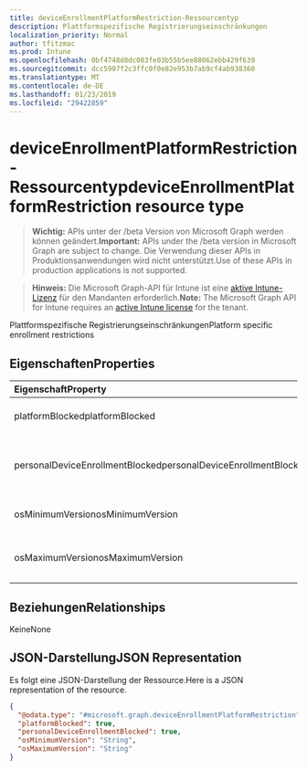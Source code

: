 ```yaml
---
title: deviceEnrollmentPlatformRestriction-Ressourcentyp
description: Plattformspezifische Registrierungseinschränkungen
localization_priority: Normal
author: tfitzmac
ms.prod: Intune
ms.openlocfilehash: 0bf4748d8dc083fe03b55b5ee88062ebb429f639
ms.sourcegitcommit: dcc5907f2c3ffc0f0e82e953b7ab9cf4ab938360
ms.translationtype: MT
ms.contentlocale: de-DE
ms.lasthandoff: 01/23/2019
ms.locfileid: "29422859"
---
```

# <a name="deviceenrollmentplatformrestriction-resource-type"></a><span data-ttu-id="0f6f0-103">deviceEnrollmentPlatformRestriction-Ressourcentyp</span><span class="sxs-lookup"><span data-stu-id="0f6f0-103">deviceEnrollmentPlatformRestriction resource type</span></span>

> <span data-ttu-id="0f6f0-104">**Wichtig:** APIs unter der /beta Version von Microsoft Graph werden können geändert.</span><span class="sxs-lookup"><span data-stu-id="0f6f0-104">**Important:** APIs under the /beta version in Microsoft Graph are subject to change.</span></span> <span data-ttu-id="0f6f0-105">Die Verwendung dieser APIs in Produktionsanwendungen wird nicht unterstützt.</span><span class="sxs-lookup"><span data-stu-id="0f6f0-105">Use of these APIs in production applications is not supported.</span></span>

> <span data-ttu-id="0f6f0-106">**Hinweis:** Die Microsoft Graph-API für Intune ist eine [aktive Intune-Lizenz](https://go.microsoft.com/fwlink/?linkid=839381) für den Mandanten erforderlich.</span><span class="sxs-lookup"><span data-stu-id="0f6f0-106">**Note:** The Microsoft Graph API for Intune requires an [active Intune license](https://go.microsoft.com/fwlink/?linkid=839381) for the tenant.</span></span>

<span data-ttu-id="0f6f0-107">Plattformspezifische Registrierungseinschränkungen</span><span class="sxs-lookup"><span data-stu-id="0f6f0-107">Platform specific enrollment restrictions</span></span>

## <a name="properties"></a><span data-ttu-id="0f6f0-108">Eigenschaften</span><span class="sxs-lookup"><span data-stu-id="0f6f0-108">Properties</span></span>
|<span data-ttu-id="0f6f0-109">Eigenschaft</span><span class="sxs-lookup"><span data-stu-id="0f6f0-109">Property</span></span>|<span data-ttu-id="0f6f0-110">Typ</span><span class="sxs-lookup"><span data-stu-id="0f6f0-110">Type</span></span>|<span data-ttu-id="0f6f0-111">Beschreibung</span><span class="sxs-lookup"><span data-stu-id="0f6f0-111">Description</span></span>|
|:---|:---|:---|
|<span data-ttu-id="0f6f0-112">platformBlocked</span><span class="sxs-lookup"><span data-stu-id="0f6f0-112">platformBlocked</span></span>|<span data-ttu-id="0f6f0-113">Boolescher Wert</span><span class="sxs-lookup"><span data-stu-id="0f6f0-113">Boolean</span></span>|<span data-ttu-id="0f6f0-114">Sperren der Plattform für die Registrierung</span><span class="sxs-lookup"><span data-stu-id="0f6f0-114">Block the platform from enrolling</span></span>|
|<span data-ttu-id="0f6f0-115">personalDeviceEnrollmentBlocked</span><span class="sxs-lookup"><span data-stu-id="0f6f0-115">personalDeviceEnrollmentBlocked</span></span>|<span data-ttu-id="0f6f0-116">Boolescher Wert</span><span class="sxs-lookup"><span data-stu-id="0f6f0-116">Boolean</span></span>|<span data-ttu-id="0f6f0-117">Sperren privat genutzter Geräte für die Registrierung</span><span class="sxs-lookup"><span data-stu-id="0f6f0-117">Block personally owned devices from enrolling</span></span>|
|<span data-ttu-id="0f6f0-118">osMinimumVersion</span><span class="sxs-lookup"><span data-stu-id="0f6f0-118">osMinimumVersion</span></span>|<span data-ttu-id="0f6f0-119">Zeichenfolge</span><span class="sxs-lookup"><span data-stu-id="0f6f0-119">String</span></span>|<span data-ttu-id="0f6f0-120">Unterstützte mindestens benötigte iOS-Version</span><span class="sxs-lookup"><span data-stu-id="0f6f0-120">Min OS version supported</span></span>|
|<span data-ttu-id="0f6f0-121">osMaximumVersion</span><span class="sxs-lookup"><span data-stu-id="0f6f0-121">osMaximumVersion</span></span>|<span data-ttu-id="0f6f0-122">Zeichenfolge</span><span class="sxs-lookup"><span data-stu-id="0f6f0-122">String</span></span>|<span data-ttu-id="0f6f0-123">Unterstützte maximal verwendbare iOS-Version</span><span class="sxs-lookup"><span data-stu-id="0f6f0-123">Max OS version supported</span></span>|

## <a name="relationships"></a><span data-ttu-id="0f6f0-124">Beziehungen</span><span class="sxs-lookup"><span data-stu-id="0f6f0-124">Relationships</span></span>
<span data-ttu-id="0f6f0-125">Keine</span><span class="sxs-lookup"><span data-stu-id="0f6f0-125">None</span></span>

## <a name="json-representation"></a><span data-ttu-id="0f6f0-126">JSON-Darstellung</span><span class="sxs-lookup"><span data-stu-id="0f6f0-126">JSON Representation</span></span>
<span data-ttu-id="0f6f0-127">Es folgt eine JSON-Darstellung der Ressource.</span><span class="sxs-lookup"><span data-stu-id="0f6f0-127">Here is a JSON representation of the resource.</span></span>
<!-- {
  "blockType": "resource",
  "@odata.type": "microsoft.graph.deviceEnrollmentPlatformRestriction"
}
-->
``` json
{
  "@odata.type": "#microsoft.graph.deviceEnrollmentPlatformRestriction",
  "platformBlocked": true,
  "personalDeviceEnrollmentBlocked": true,
  "osMinimumVersion": "String",
  "osMaximumVersion": "String"
}
```





